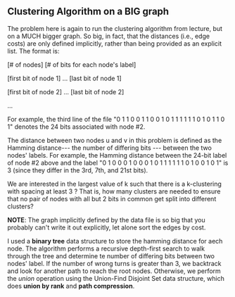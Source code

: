 **Clustering Algorithm on a BIG graph**
-------------------------------------------
The problem here is again to run the clustering algorithm from lecture,
but on a MUCH bigger graph. So big, in fact, that the distances (i.e.,
edge costs) are only defined implicitly, rather than being provided as
an explicit list.
The format is:

[# of nodes] [# of bits for each node's label]

[first bit of node 1] ... [last bit of node 1]

[first bit of node 2] ... [last bit of node 2]

...

For example, the third line of the file "0 1 1 0 0 1 1 0 0 1 0 1 1 1 1 1
1 0 1 0 1 1 0 1" denotes the 24 bits associated with node #2.


The distance between two nodes u and v in this problem is defined as the
Hamming distance--- the number of differing bits --- between the two
nodes' labels. For example, the Hamming distance between the 24-bit
label of node #2 above and the label "0 1 0 0 0 1 0 0 0 1 0 1 1 1 1 1 1
0 1 0 0 1 0 1" is 3 (since they differ in the 3rd, 7th, and 21st bits).

We are interested in the largest value of k such that there is a
k-clustering with spacing at least 3 ? That is, how many clusters are
needed to ensure that no pair of nodes with all but 2 bits in common get
split into different clusters?

**NOTE**: The graph implicitly defined by the data file is so big that
  you probably can't write it out explicitly, let alone sort the edges
  by cost. 
  
I used a **binary tree** data structure to store the hamming distance
for aech node. The algorithm performs a recursive depth-first search to
walk through the tree and determine te number of differing bits between
two nodes' label. If the number of wrong turns is greater than 3, we
backtrack and look for another path to reach the root nodes. Otherwise,
we perform the *union* operation using the Union-Find Disjoint Set data
structure, which does **union by rank** and **path compression**. 
  

  
